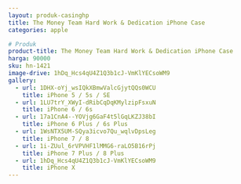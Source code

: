 ```yaml
---
layout: produk-casinghp
title: The Money Team Hard Work & Dedication iPhone Case
categories: apple

# Produk
product-title: The Money Team Hard Work & Dedication iPhone Case
harga: 90000
sku: hn-1421
image-drive: 1hDq_Hcs4qU4Z1Q3b1cJ-VmKlYECsoWM9
gallery:
  - url: 1DHX-oYj_wsIQkXBmwValcGjytQQs0WCU
    title: iPhone 5 / 5s / SE
  - url: 1LU7trY_XWyI-dRibCqDqKMylzipFsxuN
    title: iPhone 6 / 6s
  - url: 17a1CnA4--YOVjg6GaF4t5lGqLKZJ38bI
    title: iPhone 6 Plus / 6s Plus
  - url: 1WsNTX5UM-SQya3icvo7Qu_wqlvDpsLeg
    title: iPhone 7 / 8
  - url: 1i-ZUul_6rVPVHF1lMMG6-raLO5B16rPj
    title: iPhone 7 Plus / 8 Plus
  - url: 1hDq_Hcs4qU4Z1Q3b1cJ-VmKlYECsoWM9
    title: iPhone X
---
```

